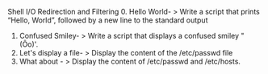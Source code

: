 Shell I/O Redirection and Filtering
0. Hello World- > Write a script that prints “Hello, World”, followed by a new line to the standard output
1. Confused Smiley- > Write a script that displays a confused smiley "(Ôo)'.
2. Let's display a file- > Display the content of the /etc/passwd file
3. What about - > Display the content of /etc/passwd and /etc/hosts.
